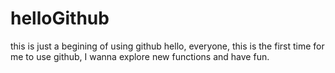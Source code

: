 # helloGithub
this is just a begining of using github
hello, everyone,
this is the first time for me to use github,
I wanna explore new functions and have fun.
